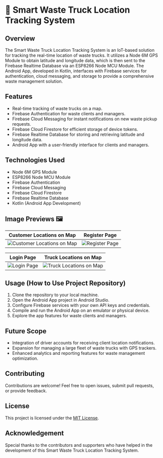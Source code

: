 # 🚛 Smart Waste Truck Location Tracking System

## Overview
The Smart Waste Truck Location Tracking System is an IoT-based solution for tracking the real-time location of waste trucks. It utilizes a Node 6M GPS Module to obtain latitude and longitude data, which is then sent to the Firebase Realtime Database via an ESP8266 Node MCU Module. The Android App, developed in Kotlin, interfaces with Firebase services for authentication, cloud messaging, and storage to provide a comprehensive waste management solution.

## Features
- Real-time tracking of waste trucks on a map.
- Firebase Authentication for waste clients and managers.
- Firebase Cloud Messaging for instant notifications on new waste pickup requests.
- Firebase Cloud Firestore for efficient storage of device tokens.
- Firebase Realtime Database for storing and retrieving latitude and longitude data.
- Android App with a user-friendly interface for clients and managers.

## Technologies Used
- Node 6M GPS Module
- ESP8266 Node MCU Module
- Firebase Authentication
- Firebase Cloud Messaging
- Firebase Cloud Firestore
- Firebase Realtime Database
- Kotlin (Android App Development)

## Image Previews 🖼️

| Customer Locations on Map | Register Page |
| --- | --- |
| ![Customer Locations on Map](https://github.com/NarendranathReddyMaddikeri2007/EnviroBin-Connect/assets/93245481/899597e5-cb9f-4fac-81a0-cd3e96961c47) | ![Register Page](https://github.com/NarendranathReddyMaddikeri2007/EnviroBin-Connect/assets/93245481/6e7f3f9b-a3b4-4f67-915d-11e50e6e0127) |

| Login Page | Truck Locations on Map |
| --- | --- |
| ![Login Page](https://github.com/NarendranathReddyMaddikeri2007/EnviroBin-Connect/assets/93245481/1dd86756-5e7a-4ba0-9fc4-bbcfbac59ab6) | ![Truck Locations on Map](https://github.com/NarendranathReddyMaddikeri2007/EnviroBin-Connect/assets/93245481/5cb91f4e-f575-43e1-9611-8aecfade69d2) |

## Usage (How to Use Project Repository)
1. Clone the repository to your local machine.
2. Open the Android App project in Android Studio.
3. Configure Firebase services with your own API keys and credentials.
4. Compile and run the Android App on an emulator or physical device.
5. Explore the app features for waste clients and managers.

## Future Scope
- Integration of driver accounts for receiving client location notifications.
- Expansion for managing a large fleet of waste trucks with GPS trackers.
- Enhanced analytics and reporting features for waste management optimization.

## Contributing
Contributions are welcome! Feel free to open issues, submit pull requests, or provide feedback.

## License
This project is licensed under the [MIT License](LICENSE).

## Acknowledgement
Special thanks to the contributors and supporters who have helped in the development of this Smart Waste Truck Location Tracking System.
